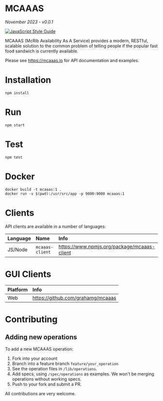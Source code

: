 # MCAAAS

*November 2023 - v0.0.1*

[![JavaScript Style Guide](https://img.shields.io/badge/code_style-standard-brightgreen.svg)](https://standardjs.com)

MCAAAS (McRib Availability As A Service) provides a modern, RESTful, scalable solution to the common problem of telling people if the popular fast food sandwich is currently available.

Please see https://mcaaas.io for API documentation and examples.

# Installation

	npm install

# Run

	npm start

# Test

	npm test

# Docker

	docker build -t mcaaas:1 .
    docker run -v $(pwd):/usr/src/app -p 9000:9000 mcaaas:1

# Clients

API clients are available in a number of languages:

| Language | Name             | Info                                              |
|:---------|:-----------------|:--------------------------------------------------|
| JS/Node  | `mcaaas-client ` | https://www.npmjs.org/package/mcaaas-client       |

# GUI Clients

| Platform          | Info                                                      |
|:------------------|:----------------------------------------------------------|
| Web               | https://github.com/grahamg/mcaaas                         |

# Contributing

## Adding new operations

To add a new MCAAAS operation:

1. Fork into your account
2. Branch into a feature branch `feature/your_operation`
3. See the operation files in `/lib/operations`.
4. Add specs, using `/spec/operations` as examples. We won't be merging operations without working specs.
5. Push to your fork and submit a PR.

All contributions are very welcome.
